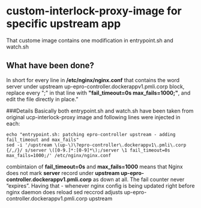 # custom-interlock-proxy-image for specific upstream app

That custome image contains one modification in entrypoint.sh and watch.sh

## What have been done?

In short for every line in **/etc/nginx/nginx.conf** that contains the word server under upstream up-epro-controller.dockerappv1.pmli.corp block,
replace every ";" in that line with **"fail_timeout=0s max_fails=1000;"**,
and edit the file directly in place.”

###Details
Basically both entrypoint.sh and watch.sh have been taken from original ucp-interlock-proxy image and following lines were injected in each:
```
echo "entrypoint.sh: patching epro-controller upstream - adding fail_timeout and max_fails"
sed -i '/upstream \(up-\)\?epro-controller\.dockerappv1\.pmli\.corp {/,/}/ s/server \([0-9.]*:[0-9]*\);/server \1 fail_timeout=0s max_fails=1000;/' /etc/nginx/nginx.conf
```
combintaion of **fail_timeout=0s** and **max_fails=1000** means that Nginx does not mark **server** record under **upstream up-epro-controller.dockerappv1.pmli.corp** as down at all. The fail counter never “expires”. 
Having that - whenever nginx config is being updated right before nginx daemon does reload sed reccrod adjusts up-epro-controller.dockerappv1.pmli.corp upstream
